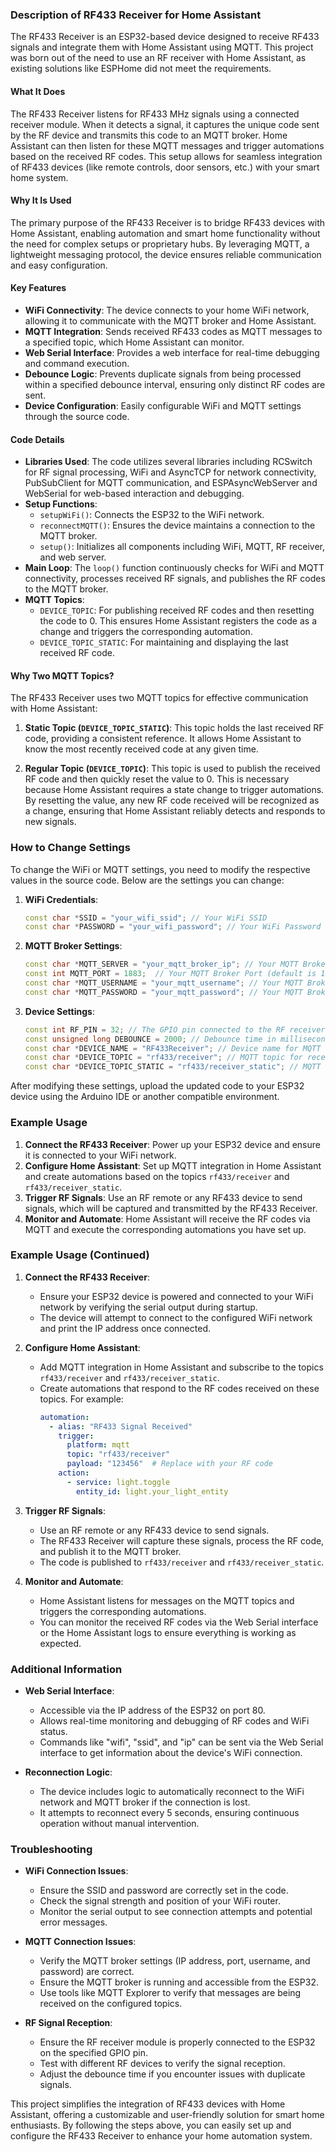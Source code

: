 ### Description of RF433 Receiver for Home Assistant

The RF433 Receiver is an ESP32-based device designed to receive RF433 signals and integrate them with Home Assistant using MQTT. This project was born out of the need to use an RF receiver with Home Assistant, as existing solutions like ESPHome did not meet the requirements.

#### What It Does

The RF433 Receiver listens for RF433 MHz signals using a connected receiver module. When it detects a signal, it captures the unique code sent by the RF device and transmits this code to an MQTT broker. Home Assistant can then listen for these MQTT messages and trigger automations based on the received RF codes. This setup allows for seamless integration of RF433 devices (like remote controls, door sensors, etc.) with your smart home system.

#### Why It Is Used

The primary purpose of the RF433 Receiver is to bridge RF433 devices with Home Assistant, enabling automation and smart home functionality without the need for complex setups or proprietary hubs. By leveraging MQTT, a lightweight messaging protocol, the device ensures reliable communication and easy configuration.

#### Key Features

- **WiFi Connectivity**: The device connects to your home WiFi network, allowing it to communicate with the MQTT broker and Home Assistant.
- **MQTT Integration**: Sends received RF433 codes as MQTT messages to a specified topic, which Home Assistant can monitor.
- **Web Serial Interface**: Provides a web interface for real-time debugging and command execution.
- **Debounce Logic**: Prevents duplicate signals from being processed within a specified debounce interval, ensuring only distinct RF codes are sent.
- **Device Configuration**: Easily configurable WiFi and MQTT settings through the source code.

#### Code Details

- **Libraries Used**: The code utilizes several libraries including RCSwitch for RF signal processing, WiFi and AsyncTCP for network connectivity, PubSubClient for MQTT communication, and ESPAsyncWebServer and WebSerial for web-based interaction and debugging.
- **Setup Functions**: 
  - `setupWiFi()`: Connects the ESP32 to the WiFi network.
  - `reconnectMQTT()`: Ensures the device maintains a connection to the MQTT broker.
  - `setup()`: Initializes all components including WiFi, MQTT, RF receiver, and web server.
- **Main Loop**: The `loop()` function continuously checks for WiFi and MQTT connectivity, processes received RF signals, and publishes the RF codes to the MQTT broker.
- **MQTT Topics**:
  - `DEVICE_TOPIC`: For publishing received RF codes and then resetting the code to 0. This ensures Home Assistant registers the code as a change and triggers the corresponding automation.
  - `DEVICE_TOPIC_STATIC`: For maintaining and displaying the last received RF code.

#### Why Two MQTT Topics?

The RF433 Receiver uses two MQTT topics for effective communication with Home Assistant:

1. **Static Topic (`DEVICE_TOPIC_STATIC`)**: This topic holds the last received RF code, providing a consistent reference. It allows Home Assistant to know the most recently received code at any given time.
   
2. **Regular Topic (`DEVICE_TOPIC`)**: This topic is used to publish the received RF code and then quickly reset the value to 0. This is necessary because Home Assistant requires a state change to trigger automations. By resetting the value, any new RF code received will be recognized as a change, ensuring that Home Assistant reliably detects and responds to new signals.

### How to Change Settings

To change the WiFi or MQTT settings, you need to modify the respective values in the source code. Below are the settings you can change:

1. **WiFi Credentials**: 
   ```cpp
   const char *SSID = "your_wifi_ssid"; // Your WiFi SSID
   const char *PASSWORD = "your_wifi_password"; // Your WiFi Password
   ```

2. **MQTT Broker Settings**: 
   ```cpp
   const char *MQTT_SERVER = "your_mqtt_broker_ip"; // Your MQTT Broker IP Address
   const int MQTT_PORT = 1883;  // Your MQTT Broker Port (default is 1883)
   const char *MQTT_USERNAME = "your_mqtt_username"; // Your MQTT Broker Username
   const char *MQTT_PASSWORD = "your_mqtt_password"; // Your MQTT Broker Password
   ```

3. **Device Settings**: 
   ```cpp
   const int RF_PIN = 32; // The GPIO pin connected to the RF receiver
   const unsigned long DEBOUNCE = 2000; // Debounce time in milliseconds
   const char *DEVICE_NAME = "RF433Receiver"; // Device name for MQTT
   const char *DEVICE_TOPIC = "rf433/receiver"; // MQTT topic for received RF codes
   const char *DEVICE_TOPIC_STATIC = "rf433/receiver_static"; // MQTT topic for static display of RF codes
   ```

After modifying these settings, upload the updated code to your ESP32 device using the Arduino IDE or another compatible environment.

### Example Usage

1. **Connect the RF433 Receiver**: Power up your ESP32 device and ensure it is connected to your WiFi network.
2. **Configure Home Assistant**: Set up MQTT integration in Home Assistant and create automations based on the topics `rf433/receiver` and `rf433/receiver_static`.
3. **Trigger RF Signals**: Use an RF remote or any RF433 device to send signals, which will be captured and transmitted by the RF433 Receiver.
4. **Monitor and Automate**: Home Assistant will receive the RF codes via MQTT and execute the corresponding automations you have set up.

### Example Usage (Continued)

1. **Connect the RF433 Receiver**: 
   - Ensure your ESP32 device is powered and connected to your WiFi network by verifying the serial output during startup.
   - The device will attempt to connect to the configured WiFi network and print the IP address once connected.

2. **Configure Home Assistant**: 
   - Add MQTT integration in Home Assistant and subscribe to the topics `rf433/receiver` and `rf433/receiver_static`.
   - Create automations that respond to the RF codes received on these topics. For example:
     ```yaml
     automation:
       - alias: "RF433 Signal Received"
         trigger:
           platform: mqtt
           topic: "rf433/receiver"
           payload: "123456"  # Replace with your RF code
         action:
           - service: light.toggle
             entity_id: light.your_light_entity
     ```

3. **Trigger RF Signals**: 
   - Use an RF remote or any RF433 device to send signals.
   - The RF433 Receiver will capture these signals, process the RF code, and publish it to the MQTT broker.
   - The code is published to `rf433/receiver` and `rf433/receiver_static`.

4. **Monitor and Automate**: 
   - Home Assistant listens for messages on the MQTT topics and triggers the corresponding automations.
   - You can monitor the received RF codes via the Web Serial interface or the Home Assistant logs to ensure everything is working as expected.

### Additional Information

- **Web Serial Interface**: 
  - Accessible via the IP address of the ESP32 on port 80. 
  - Allows real-time monitoring and debugging of RF codes and WiFi status.
  - Commands like "wifi", "ssid", and "ip" can be sent via the Web Serial interface to get information about the device's WiFi connection.

- **Reconnection Logic**: 
  - The device includes logic to automatically reconnect to the WiFi network and MQTT broker if the connection is lost.
  - It attempts to reconnect every 5 seconds, ensuring continuous operation without manual intervention.

### Troubleshooting

- **WiFi Connection Issues**: 
  - Ensure the SSID and password are correctly set in the code.
  - Check the signal strength and position of your WiFi router.
  - Monitor the serial output to see connection attempts and potential error messages.

- **MQTT Connection Issues**: 
  - Verify the MQTT broker settings (IP address, port, username, and password) are correct.
  - Ensure the MQTT broker is running and accessible from the ESP32.
  - Use tools like MQTT Explorer to verify that messages are being received on the configured topics.

- **RF Signal Reception**: 
  - Ensure the RF receiver module is properly connected to the ESP32 on the specified GPIO pin.
  - Test with different RF devices to verify the signal reception.
  - Adjust the debounce time if you encounter issues with duplicate signals.

This project simplifies the integration of RF433 devices with Home Assistant, offering a customizable and user-friendly solution for smart home enthusiasts. By following the steps above, you can easily set up and configure the RF433 Receiver to enhance your home automation system.

